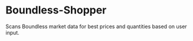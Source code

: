 # Boundless-Shopper
Scans Boundless market data for best prices and quantities based on user input.
